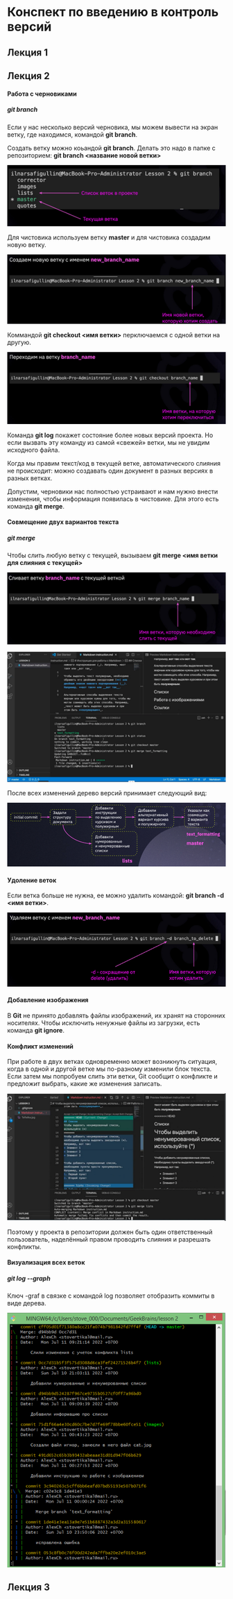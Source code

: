 # Конспект по введению в контроль версий 

## Лекция 1

## Лекция 2

#### Работа с черновиками

##### git branch

Если у нас несколько версий черновика, мы можем вывести на экран ветку, где находимся, командой **git branch**.

Создать ветку можно коьандой **git branch**. Делать это надо в папке с репозиторием:
**git branch <название новой ветки>**

![](/img/command_branch.PNG)

Для чистовика используем ветку **master** и для чистовика создадим новую ветку.

![](/img/command_branch1.PNG) 

Коммандой **git checkout <имя ветки>** перключаемся с одной ветки на другую.

![](/img/command_checkout.PNG)  

Команда **git log** покажет состояние более новых
версий проекта. Но если вызвать эту команду из
самой «свежей» ветки, мы не увидим исходного
файла.

Когда мы правим текст/код в текущей ветке,
автоматического слияния не происходит: можно
создавать один документ в разных версиях 
в разных ветках.

Допустим, черновики нас полностью устраивают и нам нужно внести изменения, чтобы
информация появилась в чистовике. Для этого есть команда **git merge**.

#### Совмещение двух вариантов текста

##### git merge

Чтобы слить любую ветку с текущей, вызываем
**git merge <имя ветки для слияния с текущей>**

![](/img/command_marge.PNG)

![](/img/command_merge1.PNG)

После всех изменений дерево версий принимает следующий вид:

![](/img/change_tree.PNG)

#### Удоление веток

Если ветка больше не нужна, ее можно удалить командой: **git branch -d <имя ветки>**.

![](/img/branch_delete.PNG)

#### Добавление изображения

В **Git** не принято добавлять файлы
изображений, их хранят на сторонних
носителях. Чтобы исключить ненужные файлы
из загрузки, есть команда **git ignore**.

#### Конфликт изменений

При работе в двух ветках одновременно может
возникнуть ситуация, когда в одной и другой
ветке мы по-разному изменили блок текста.
Если затем мы попробуем слить эти ветки, Git
сообщит о конфликте и предложит выбрать,
какие же изменения записать.

![](/img/conflict.PNG)

Поэтому у проекта в репозитории должен быть один
ответственный пользователь, наделённый правом проводить слияния и разрешать конфликты.

#### Визуализация всех веток

##### git log --graph

Ключ -graf в связке с командой log позволяет отобразить коммиты в виде дерева.

![](/img/command_log_graph.PNG)

## Лекция 3

